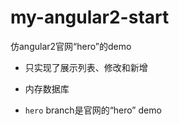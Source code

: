 # my-angular2-start
仿angular2官网“hero”的demo

- 只实现了展示列表、修改和新增
- 内存数据库

-  `hero` branch是官网的“hero” demo
